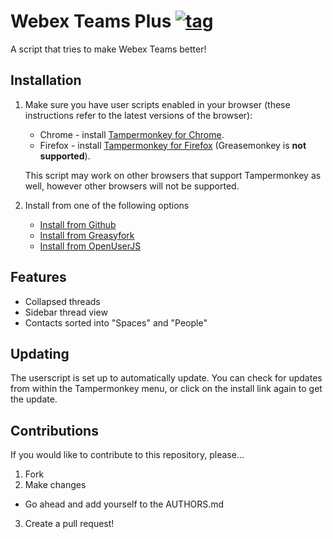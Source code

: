 # Webex Teams Plus [![tag](https://img.shields.io/github/tag/nottheswimmer/webex-teams-plus.svg)](https://github.com/nottheswimmer/webex-teams-plus/tags)

A script that tries to make Webex Teams better!

## Installation

1. Make sure you have user scripts enabled in your browser (these instructions refer to the latest versions of the browser):

	* Chrome - install [Tampermonkey for Chrome](https://tampermonkey.net/?ext=dhdg&browser=chrome).
	* Firefox - install [Tampermonkey for Firefox](https://tampermonkey.net/?ext=dhdg&browser=firefox) (Greasemonkey is **not supported**).
	
	This script may work on other browsers that support Tampermonkey as well, however other browsers will not be supported.

2. Install from one of the following options
   - [Install from Github](https://raw.githubusercontent.com/nottheswimmer/webex-teams-plus/latest/github-code-colors.user.js)
   - [Install from Greasyfork](https://greasyfork.org/en/scripts/400792-webex-teams-plus)
   - [Install from OpenUserJS](https://openuserjs.org/scripts/nottheswimmer/Webex_Teams_Plus)
   
## Features

- Collapsed threads
- Sidebar thread view
- Contacts sorted into "Spaces" and "People"
   
## Updating

The userscript is set up to automatically update. You can check for updates from within the Tampermonkey menu, 
or click on the install link again to get the update.

## Contributions

If you would like to contribute to this repository, please...

1. Fork
2. Make changes
  - Go ahead and add yourself to the AUTHORS.md
3. Create a pull request!
